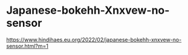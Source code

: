 # Japanese-bokehh-Xnxvew-no-sensor
https://www.hindihaes.eu.org/2022/02/japanese-bokehh-xnxvew-no-sensor.html?m=1
